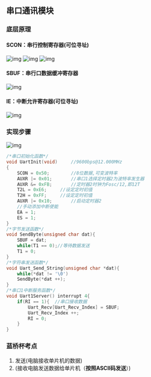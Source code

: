 ## 串口通讯模块
### 底层原理
#### SCON：串行控制寄存器(可位寻址)
![img](https://img2023.cnblogs.com/blog/3583913/202503/3583913-20250315105648545-1339562955.png)
![img](https://img2023.cnblogs.com/blog/3583913/202503/3583913-20250315105713033-821922064.png)
![img](https://img2023.cnblogs.com/blog/3583913/202503/3583913-20250315105759085-688356032.png)
#### SBUF：串行口数据缓冲寄存器
![img](https://img2023.cnblogs.com/blog/3583913/202503/3583913-20250315130651247-800044269.png)
#### IE：中断允许寄存器(可位寻址)
![img](https://img2023.cnblogs.com/blog/3583913/202503/3583913-20250315130820331-299079846.png)
### 实现步骤
![img](https://img2023.cnblogs.com/blog/3583913/202503/3583913-20250315130915970-1451442371.png)
```cpp
/*串口初始化函数*/
void UartInit(void)		//9600bps@12.000MHz
{
	SCON = 0x50;		//8位数据,可变波特率
	AUXR |= 0x01;		//串口1选择定时器2为波特率发生器
	AUXR &= 0xFB;		//定时器2时钟为Fosc/12,即12T
	T2L = 0xE6;		//设定定时初值
	T2H = 0xFF;		//设定定时初值
	AUXR |= 0x10;		//启动定时器2
    //手动添加中断使能
    EA = 1;
    ES = 1;
}
/*字节发送函数*/
void SendByte(unsigned char dat){
    SBUF = dat;
    while(T1 == 0);//等待数据发送
    T1 = 0;
}
/*字符串发送函数*/
void Uart_Send_String(unsigned char *dat){
    while(*dat != '\0')
    SendByte(*dat ++);
}
/*串口1中断服务函数*/
void Uart1Server() interrupt 4{
    if(RI == 1){  //串口接收数据
        Uart_Recv[Uart_Recv_Index] = SBUF;
        Uart_Recv_Index ++;
        RI = 0;
    }
}
```
### 蓝桥杯考点 
1. 发送(电脑接收单片机的数据)
2. (接收电脑发送数据给单片机（**按照ASCII码发送**）)